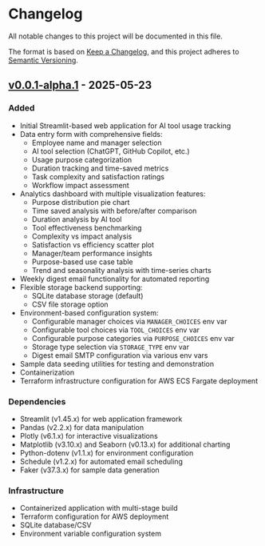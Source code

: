 # Changelog

All notable changes to this project will be documented in this file.

The format is based on [Keep a Changelog](https://keepachangelog.com/en/1.1.0/),
and this project adheres to [Semantic Versioning](https://semver.org/spec/v2.0.0.html).

## [v0.0.1-alpha.1] - 2025-05-23

### Added
- Initial Streamlit-based web application for AI tool usage tracking
- Data entry form with comprehensive fields:
  - Employee name and manager selection
  - AI tool selection (ChatGPT, GitHub Copilot, etc.)
  - Usage purpose categorization
  - Duration tracking and time-saved metrics
  - Task complexity and satisfaction ratings
  - Workflow impact assessment
- Analytics dashboard with multiple visualization features:
  - Purpose distribution pie chart
  - Time saved analysis with before/after comparison
  - Duration analysis by AI tool
  - Tool effectiveness benchmarking
  - Complexity vs impact analysis
  - Satisfaction vs efficiency scatter plot
  - Manager/team performance insights
  - Purpose-based use case table
  - Trend and seasonality analysis with time-series charts
- Weekly digest email functionality for automated reporting
- Flexible storage backend supporting:
  - SQLite database storage (default)
  - CSV file storage option
- Environment-based configuration system:
  - Configurable manager choices via `MANAGER_CHOICES` env var
  - Configurable tool choices via `TOOL_CHOICES` env var
  - Configurable purpose categories via `PURPOSE_CHOICES` env var
  - Storage type selection via `STORAGE_TYPE` env var
  - Digest email SMTP configuration via various env vars
- Sample data seeding utilities for testing and demonstration
- Containerization
- Terraform infrastructure configuration for AWS ECS Fargate deployment

### Dependencies
- Streamlit (v1.45.x) for web application framework
- Pandas (v2.2.x) for data manipulation
- Plotly (v6.1.x) for interactive visualizations
- Matplotlib (v3.10.x) and Seaborn (v0.13.x) for additional charting
- Python-dotenv (v1.1.x) for environment configuration
- Schedule (v1.2.x) for automated email scheduling
- Faker (v37.3.x) for sample data generation

### Infrastructure
- Containerized application with multi-stage build
- Terraform configuration for AWS deployment
- SQLite database/CSV
- Environment variable configuration system

[v0.0.1-alpha.1]: https://github.com/suhailskhan/ai-usage-log/releases/tag/v0.0.1-alpha.1
